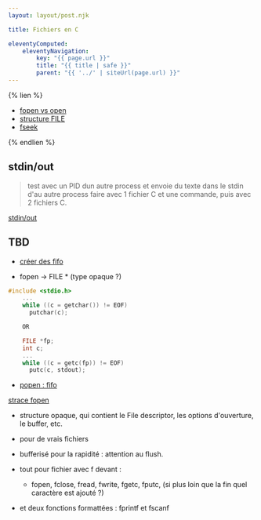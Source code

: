 ```yaml
---
layout: layout/post.njk

title: Fichiers en C

eleventyComputed:
    eleventyNavigation:
        key: "{{ page.url }}"
        title: "{{ title | safe }}"
        parent: "{{ '../' | siteUrl(page.url) }}"
---
```


{% lien %}

- [fopen vs open](https://www.youtube.com/watch?v=BQJBe4IbsvQ)
- [structure FILE](https://www.youtube.com/watch?v=bOF-SpEAYgk&list=PLhQjrBD2T381k8ul4WQ8SQ165XqY149WW&index=20)
- [fseek](https://www.youtube.com/watch?v=EA2MVIgu7Q4)

{% endlien %}

## stdin/out

> test avec un PID dun autre process et envoie du texte dans le stdin d'au autre process
> faire avec 1 fichier C et une commande, puis avec 2 fichiers C.

[stdin/out](https://stackoverflow.com/questions/15883568/reading-from-stdin)

## TBD

- [créer des fifo](https://www.geeksforgeeks.org/named-pipe-fifo-example-c-program/)

- fopen -> FILE * (type opaque ?)

```c
#include <stdio.h>
    ...
    while ((c = getchar()) != EOF)
      putchar(c);

    OR

    FILE *fp;
    int c;
    ...
    while ((c = getc(fp)) != EOF)
      putc(c, stdout);
```

- [popen : fifo](https://www.youtube.com/watch?v=8AXEHrQTf3I)

[strace fopen](https://www.youtube.com/watch?v=-gP58pozNuM)

- structure opaque, qui contient le File descriptor, les options d'ouverture, le buffer, etc.
- pour de vrais fichiers
- bufferisé pour la rapidité : attention au flush.

- tout pour fichier avec f devant :
  - fopen, fclose, fread, fwrite, fgetc, fputc,  (si plus loin que la fin quel caractère est ajouté ?)
- et deux fonctions formattées : fprintf et fscanf
